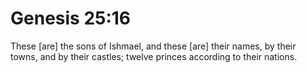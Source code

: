 # Genesis 25:16

These [are] the sons of Ishmael, and these [are] their names, by their towns, and by their castles; twelve princes according to their nations.